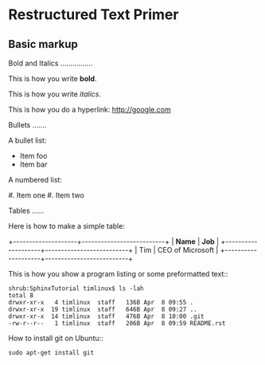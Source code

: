 Restructured Text Primer
========================

Basic markup
------------

Bold and Italics
................

This is how you write **bold**.

This is how you write *italics*.

This is how you do a hyperlink: http://google.com

Bullets
.......

A bullet list:

* Item foo
* Item bar

A numbered list:

#. Item one
#. Item two

Tables
......

Here is how to make a simple table:

+--------------------+--------------------------+
| **Name**           | **Job**                  |
+--------------------+--------------------------+
| Tim                | CEO of Microsoft         |
+--------------------+--------------------------+

This is how you show a program listing or some preformatted text::

    shrub:SphinxTutorial timlinux$ ls -lah
    total 8
    drwxr-xr-x   4 timlinux  staff   136B Apr  8 09:55 .
    drwxr-xr-x  19 timlinux  staff   646B Apr  8 09:27 ..
    drwxr-xr-x  14 timlinux  staff   476B Apr  8 10:00 .git
    -rw-r--r--   1 timlinux  staff   206B Apr  8 09:59 README.rst


How to install git on Ubuntu::

    sudo apt-get install git
